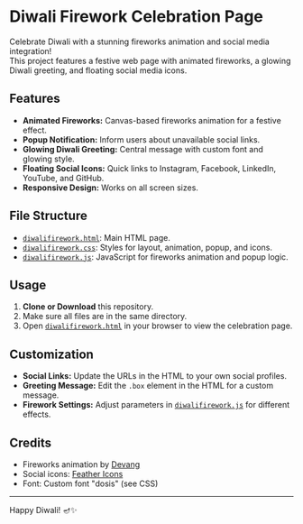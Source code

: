 # Diwali Firework Celebration Page

Celebrate Diwali with a stunning fireworks animation and social media integration!  
This project features a festive web page with animated fireworks, a glowing Diwali greeting, and floating social media icons.

## Features

- **Animated Fireworks:** Canvas-based fireworks animation for a festive effect.
- **Popup Notification:** Inform users about unavailable social links.
- **Glowing Diwali Greeting:** Central message with custom font and glowing style.
- **Floating Social Icons:** Quick links to Instagram, Facebook, LinkedIn, YouTube, and GitHub.
- **Responsive Design:** Works on all screen sizes.

## File Structure

- [`diwalifirework.html`](diwalifirework.html): Main HTML page.
- [`diwalifirework.css`](diwalifirework.css): Styles for layout, animation, popup, and icons.
- [`diwalifirework.js`](diwalifirework.js): JavaScript for fireworks animation and popup logic.

## Usage

1. **Clone or Download** this repository.
2. Make sure all files are in the same directory.
3. Open [`diwalifirework.html`](diwalifirework.html) in your browser to view the celebration page.

## Customization

- **Social Links:** Update the URLs in the HTML to your own social profiles.
- **Greeting Message:** Edit the `.box` element in the HTML for a custom message.
- **Firework Settings:** Adjust parameters in [`diwalifirework.js`](diwalifirework.js) for different effects.

## Credits

- Fireworks animation by [Devang](https://github.com/Devangdaksh)
- Social icons: [Feather Icons](https://feathericons.com/)
- Font: Custom font "dosis" (see CSS)

---

Happy Diwali! 🪔✨
